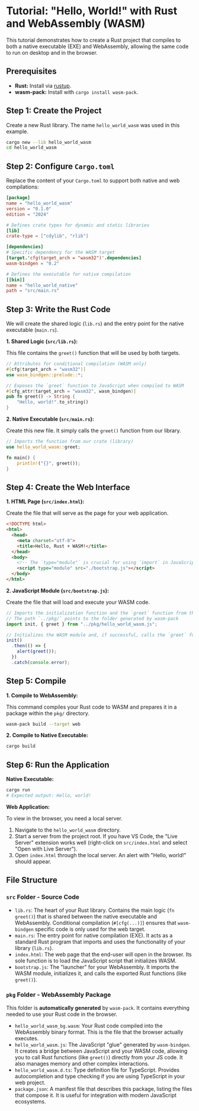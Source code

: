 # Tutorial: "Hello, World!" with Rust and WebAssembly (WASM)

This tutorial demonstrates how to create a Rust project that compiles to both a native executable (EXE) and WebAssembly, allowing the same code to run on desktop and in the browser.

## Prerequisites

- **Rust:** Install via [rustup](https://rustup.rs/).
- **wasm-pack:** Install with `cargo install wasm-pack`.

## Step 1: Create the Project

Create a new Rust library. The name `hello_world_wasm` was used in this example.

```bash
cargo new --lib hello_world_wasm
cd hello_world_wasm
```

## Step 2: Configure `Cargo.toml`

Replace the content of your `Cargo.toml` to support both native and web compilations:

```toml
[package]
name = "hello_world_wasm"
version = "0.1.0"
edition = "2024"

# Defines crate types for dynamic and static libraries
[lib]
crate-type = ["cdylib", "rlib"]

[dependencies]
# Specific dependency for the WASM target
[target.'cfg(target_arch = "wasm32")'.dependencies]
wasm-bindgen = "0.2"

# Defines the executable for native compilation
[[bin]]
name = "hello_world_native"
path = "src/main.rs"
```

## Step 3: Write the Rust Code

We will create the shared logic (`lib.rs`) and the entry point for the native executable (`main.rs`).

**1. Shared Logic (`src/lib.rs`):**

This file contains the `greet()` function that will be used by both targets.

```rust
// Attributes for conditional compilation (WASM only)
#[cfg(target_arch = "wasm32")]
use wasm_bindgen::prelude::*;

// Exposes the `greet` function to JavaScript when compiled to WASM
#[cfg_attr(target_arch = "wasm32", wasm_bindgen)]
pub fn greet() -> String {
    "Hello, world!".to_string()
}
```

**2. Native Executable (`src/main.rs`):**

Create this new file. It simply calls the `greet()` function from our library.

```rust
// Imports the function from our crate (library)
use hello_world_wasm::greet;

fn main() {
    println!("{}", greet());
}
```

## Step 4: Create the Web Interface

**1. HTML Page (`src/index.html`):**

Create the file that will serve as the page for your web application.

```html
<!DOCTYPE html>
<html>
  <head>
    <meta charset="utf-8">
    <title>Hello, Rust + WASM!</title>
  </head>
  <body>
    <!-- The `type="module"` is crucial for using `import` in JavaScript -->
    <script type="module" src="./bootstrap.js"></script>
  </body>
</html>
```

**2. JavaScript Module (`src/bootstrap.js`):**

Create the file that will load and execute your WASM code.

```javascript
// Imports the initialization function and the `greet` function from the WASM package
// The path `../pkg/` points to the folder generated by wasm-pack
import init, { greet } from "../pkg/hello_world_wasm.js";

// Initializes the WASM module and, if successful, calls the `greet` function
init()
  .then(() => {
    alert(greet());
  })
  .catch(console.error);
```

## Step 5: Compile

**1. Compile to WebAssembly:**

This command compiles your Rust code to WASM and prepares it in a package within the `pkg/` directory.

```bash
wasm-pack build --target web
```

**2. Compile to Native Executable:**

```bash
cargo build
```

## Step 6: Run the Application

**Native Executable:**

```bash
cargo run
# Expected output: Hello, world!
```

**Web Application:**

To view in the browser, you need a local server.
1.  Navigate to the `hello_world_wasm` directory.
2.  Start a server from the project root. If you have VS Code, the "Live Server" extension works well (right-click on `src/index.html` and select "Open with Live Server").
3.  Open `index.html` through the local server. An alert with "Hello, world!" should appear.

## File Structure

### `src` Folder - Source Code

-   `lib.rs`: The heart of your Rust library. Contains the main logic (`fn greet()`) that is shared between the native executable and WebAssembly. Conditional compilation (`#[cfg(...)]`) ensures that `wasm-bindgen` specific code is only used for the web target.
-   `main.rs`: The entry point for native compilation (EXE). It acts as a standard Rust program that imports and uses the functionality of your library (`lib.rs`).
-   `index.html`: The web page that the end-user will open in the browser. Its sole function is to load the JavaScript script that initializes WASM.
-   `bootstrap.js`: The "launcher" for your WebAssembly. It imports the WASM module, initializes it, and calls the exported Rust functions (like `greet()`).

### `pkg` Folder - WebAssembly Package

This folder is **automatically generated** by `wasm-pack`. It contains everything needed to use your Rust code in the browser.

-   `hello_world_wasm_bg.wasm`: Your Rust code compiled into the WebAssembly binary format. This is the file that the browser actually executes.
-   `hello_world_wasm.js`: The JavaScript "glue" generated by `wasm-bindgen`. It creates a bridge between JavaScript and your WASM code, allowing you to call Rust functions (like `greet()`) directly from your JS code. It also manages memory and other complex interactions.
-   `hello_world_wasm.d.ts`: Type definition file for TypeScript. Provides autocompletion and type checking if you are using TypeScript in your web project.
-   `package.json`: A manifest file that describes this package, listing the files that compose it. It is useful for integration with modern JavaScript ecosystems.
